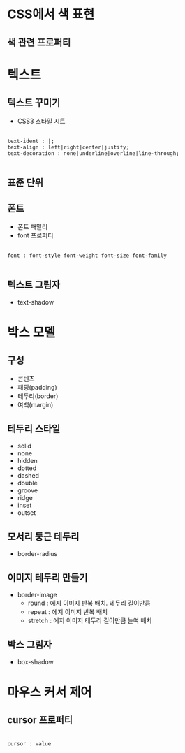 # CSS에서 색 표현
## 색 관련 프로퍼티
# 텍스트
## 텍스트 꾸미기
- CSS3 스타일 시트
<pre>
  <code>
text-ident : <length>|<percentage>;
text-align : left|right|center|justify;
text-decoration : none|underline|overline|line-through;
  </code>
</pre>
## 표준 단위
## 폰트
- 폰트 패밀리
- font 프로퍼티
<pre>
  <code>
font : font-style font-weight font-size font-family
  </code>
</pre>
## 텍스트 그림자
- text-shadow
# 박스 모델
## 구성
- 콘텐츠
- 패딩(padding)
- 테두리(border)
- 여백(margin)
## 테두리 스타일
- solid
- none
- hidden
- dotted
- dashed
- double
- groove
- ridge
- inset
- outset
## 모서리 둥근 테두리
- border-radius
## 이미지 테두리 만들기
- border-image
  - round : 에지 이미지 반복 배치. 테두리 길이만큼
  - repeat : 에지 이미지 반복 배치
  - stretch : 에지 이미지 테두리 길이만큼 늘여 배치
## 박스 그림자
- box-shadow
# 마우스 커서 제어
## cursor 프로퍼티
<pre>
  <code>
cursor : value
  </code>
</pre>
